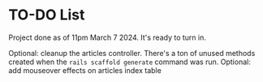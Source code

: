 # TO-DO List

Project done as of 11pm March 7 2024. It's ready to turn in.

Optional: cleanup the articles controller. There's a ton of unused methods created when the `rails scaffold generate` command was run. 
Optional: add mouseover effects on articles index table
